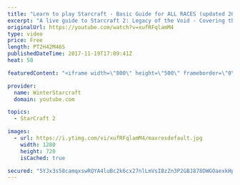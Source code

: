 ```yaml
---
title: "Learn to play Starcraft - Basic Guide for ALL RACES (updated 2017)"
excerpt: "A live guide to Starcraft 2: Legacy of the Void - Covering the basics and build orders for all of the races, and covering the important decisions to be made early in the game.  Not a step by step guide but a demonstration once you have the very basics of the units and races!"
originalUrl: https://youtube.com/watch?v=xufRFqlamM4
type: video
price: Free
length: PT2H42M46S
publishedDateTime: 2017-11-19T17:09:41Z
heat: 50

featuredContent: "<iframe width=\"800\" height=\"500\" frameborder=\"0\" src=\"https://www.youtube.com/embed/xufRFqlamM4\" allow=\"accelerometer; autoplay; encrypted-media; gyroscope; picture-in-picture\" allowfullscreen></iframe>"

provider:
  name: WinterStarcraft
  domain: youtube.com

topics:
  - StarCraft 2

images:
  - url: https://i.ytimg.com/vi/xufRFqlamM4/maxresdefault.jpg
    width: 1280
    height: 720
    isCached: true

secured: "5YJx3s58camqxswRQYA4luBc2k6cx27nlLmVsI8zZn3P2GBJ878DWGOaexkHpjyvZiqx2PRT7aL30wnnmyWwutI/nITANO4EhequVgwaDY+d2hZBKsrmqmk24D/Thqjx2jzDt7qk83zxIuwy8jiZIbMWhv+GKJXU+S32w8eOMzUf6o9knCl6NVF5F0r26JSDVvuhmuq7qGLRcDqZBRL1s7Ij78j1wGkgYXj9hbtcv7MsJ9z3LYi08GUQHRUrB6DZlDmOhTKcaJEgb7C159HLCKYVQKThZvdx9Y6QxVTl73UnSYcAM4IZrPvfTJ9pDfqHiKln9LYvZoX5x2xP5wufabIj/uFP6ODSANtEbUbHQ3Q9m4faEv4ui7rN/etccfJYTGBphE6Uyb9MeSdtrqkDEZWRuO7zDMPezcfFnDu2dlqAGn3RtDg1EuR2y/K8r6sV;geytoVafkd6C+JW3lfEHiA=="
---
```


